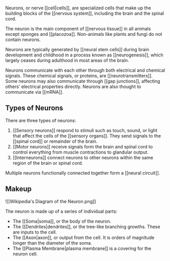 Neurons, or nerve [[cell|cells]], are specialized cells that make up the building blocks of the [[nervous system]], including the brain and the spinal cord.

The neuron is the main component of [[nervous tissue]] in all animals except sponges and [[placozoa]]. Non-animals like plants and fungi do not contain neurons.

Neurons are typically generated by [[neural stem cells]] during brain development and childhood in a process known as [[neurogenesis]], which largely ceases during adulthood in most areas of the brain.

Neurons communicate with each other through both electrical and chemical signals. These chemical signals, or proteins, are [[neurotransmitters]]. Some neurons may also communicate through [[gap junctions]], affecting others' electrical properties directly. Neurons are also thought to communicate via [[mRNA]].

## Types of Neurons

There are three types of neurons:

1. [[Sensory neurons]] respond to stimuli such as touch, sound, or light that affect the cells of the [[sensory organs]]. They send signals to the [[spinal cord]] or remainder of the brain.
2. [[Motor neurons]] receive signals form the brain and spinal cord to control everything from muscle contractions to glandular output.
3. [[Interneurons]] connect neurons to other neurons within the same region of the brain or spinal cord.

Multiple neurons functionally connected together form a [[neural circuit]].

## Makeup

![[Wikipedia's Diagram of the Neuron.png]]

The neuron is made up of a series of individual parts:

- The [[Soma|soma]], or the body of the neuron.
- The [[Dendrites|dendrites]], or the tree-like branching growths. These are inputs to the cell.
- The [[Axon|axon]], or output from the cell. It is orders of magnitude longer than the diameter of the soma.
- The [[Plasma Membrane|plasma membrane]] is a covering for the neuron cell.